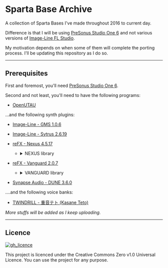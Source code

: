 # Sparta Base Archive

A collection of Sparta Bases I've made throughout 2016 to current day.

Difference is that I will be using [PreSonus Studio One 6](https://www.presonus.com/en/studio-one.html?rdl=true) and not various versions of [Image-Line FL Studio](https://www.image-line.com/fl-studio).

My motivation depends on when some of them will complete the porting process. I'll be updating this repository as I do so.

---

## Prerequisites

First and foremost, you'll need [PreSonus Studio One 6](https://legacy.presonus.com/products/Studio-One).

Second and not least, you'll need to have the following programs:

- [OpenUTAU](https://www.openutau.com/)

...and the following synth plugins:

- [Image-Line - GMS 1.0.6](https://www.image-line.com/fl-studio-learning/fl-studio-online-manual/html/plugins/GMS.htm)

- [Image-Line - Sytrus 2.6.19](https://www.image-line.com/fl-studio-learning/fl-studio-online-manual/html/plugins/Sytrus.htm)

- [reFX - Nexus 4.5.17](https://refx.com/nexus/)
  - <details>
      <summary>NEXUS library</summary>
      Factory Presets<br>
      XP Analog<br>
      XP Bass<br>
      XP Bigtone Signature<br>
      XP Bigtone Signature 2<br>
      XP Christmas<br>
      XP Crank<br>
      XP Dance<br>
      XP Dance 2<br>
      XP Dance 3<br>
      XP Dance Orchestra<br>
      XP Drums Loops<br>
      XP Drums Singles<br>
      XP Guitars<br>
      XP HandsUp-Electro Bass<br>
      XP HandsUp-Electro Bass 2<br>
      XP Hardstyle<br>
      XP House<br>
      XP Minimal House<br>
      XP Minimal House 2<br>
      XP Omicron<br>
      XP Perpetual Motion<br>
      XP Pop<br>
      XP Psytrance<br>
      XP ROM Extension<br>
      XP SID<br>
      XP Store'n'Forward<br>
      XP Stratosphere<br>
      XP Vintage Drumkits<br>
      XP Vocoder<br>
    </details>

- [reFX - Vanguard 2.0.7](https://refx.com/vanguard/)
  - <details>
      <summary>VANGUARD library</summary>
      Factory Presets<br>
      XP Artificial Pleasures<br>
      XP Bigtone Electronic Garden<br>
      XP Bigtone Signature<br>
      XP Bigtone Silicon Frontiers<br>
      XP DHS Signature<br>
      XP NextBeat Dance Basics<br>
      XP Sounds of Revolution<br>
      XP Sounds of Revolution 2<br>
      XP Sounds of Revolution 3<br>
      XP Synthation<br>
      XP Toxicity<br>
      XP Vengeance Part 1<br>
      XP Vengeance Part 2<br>
      XP Vengeance Reloaded Vol 1<br>
      XP Vengeance Reloaded Vol 2<br>
      XP Vengeance Reloaded Vol 3<br>
      XP Xenox Signature<br>
      XP Xenox Signature 2<br>
    </details>

- [Synapse Audio - DUNE 3.6.0](https://www.synapse-audio.com/dune3.html)

....and the following voice banks:
- [TWINDRILL - 重音テト (Kasane Teto)](https://kasaneteto.jp/utau/)

_More stuffs will be added as I keep uploading._

---

## Licence

[![gh_licence](https://img.shields.io/github/license/Kawaxte/SpartaBaseArchive?logo=github&style=for-the-badge)](LICENSE)

This project is licenced under the Creative Commons Zero v1.0 Universal Licence. You can use the project for any purpose.
